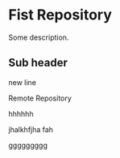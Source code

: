 # Fist Repository

Some description.

## Sub header

new line

Remote Repository


hhhhhh

jhalkhfjha fah


ggggggggg

